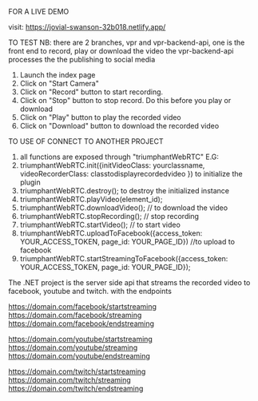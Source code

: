 FOR A LIVE DEMO

visit: https://jovial-swanson-32b018.netlify.app/

TO TEST
NB: there are 2 branches, vpr and vpr-backend-api, one is the front end to record, play or download the video the vpr-backend-api processes the the publishing to social media

1. Launch the index page
2. Click on "Start Camera"
3. Click on "Record" button to start recording.
4. Click on "Stop" button to stop record. Do this before you play or download
5. Click on "Play" button to play the recorded video
6. Click on "Download" button to download the recorded video

TO USE OF CONNECT TO ANOTHER PROJECT

1. all functions are exposed through "triumphantWebRTC"
E.G:
1. triumphantWebRTC.init({initVideoClass: yourclassname, videoRecorderClass: classtodisplayrecordedvideo }) to initialize the plugin
2. triumphantWebRTC.destroy(); to destroy the initialized instance
3. triumphantWebRTC.playVideo(element_id);
4. triumphantWebRTC.downloadVideo(); // to download the video
5. triumphantWebRTC.stopRecording(); // stop recording
6. triumphantWebRTC.startVideo(); // to start video
7. triumphantWebRTC.uploadToFacebook({access_token: YOUR_ACCESS_TOKEN, page_id: YOUR_PAGE_ID}) //to upload to facebook
8. triumphantWebRTC.startStreamingToFacebook({access_token: YOUR_ACCESS_TOKEN, page_id: YOUR_PAGE_ID});


The .NET project is the server side api that streams the recorded video to facebook, youtube and twitch.
with the endpoints

https://domain.com/facebook/startstreaming
https://domain.com/facebook/streaming
https://domain.com/facebook/endstreaming



https://domain.com/youtube/startstreaming
https://domain.com/youtube/streaming
https://domain.com/youtube/endstreaming



https://domain.com/twitch/startstreaming
https://domain.com/twitch/streaming
https://domain.com/twitch/endstreaming
